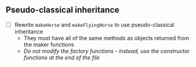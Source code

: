 ## Pseudo-classical inheritance
* [ ] Rewrite `makeHorse` and `makeFlyingHorse` to use pseudo-classical inheritance
  * They must have all of the same methods as objects returned from the maker functions
  * _Do not modify the factory functions - instead, use the constructor functions at the end of the file_
